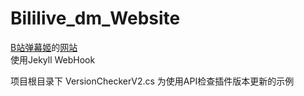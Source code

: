 # Bililive_dm_Website
[B站弹幕姬](https://github.com/copyliu/bililive_dm/)的[网站](https://www.danmuji.cn)  
使用Jekyll WebHook

项目根目录下 VersionCheckerV2.cs 为使用API检查插件版本更新的示例
